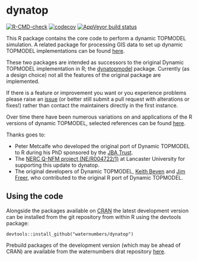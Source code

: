 # dynatop

<!-- badges: start -->
[![R-CMD-check](https://github.com/waternumbers/dynatop/workflows/R-CMD-check/badge.svg)](https://github.com/waternumbers/dynatop/actions)
[![codecov](https://img.shields.io/codecov/c/gh/waternumbers/dynatop/master)](https://app.codecov.io/gh/waternumbers/dynatop)
[![AppVeyor build status](https://ci.appveyor.com/api/projects/status/github/waternumbers/dynatop?branch=master&svg=true)](https://ci.appveyor.com/project/waternumbers/dynatop)
<!-- badges: end -->

This R package contains the core code to perform a dynamic TOPMODEL
simulation. A related package for processing GIS data to set up dynamic TOPMODEL
implementations can be found
[here](https://waternumbers.github.io/dynatopGIS/).

These two packages are intended as successors to the original Dynamic TOPMODEL implementation in R;
the [dynatopmodel](https://CRAN.R-project.org/package=dynatopmodel) package. Currently
(as a design choice) not all the features of the original package are
implemented. 

If there is a feature or improvement you want or you experience problems
please raise an [issue](https://github.com/waternumbers/dynatop/issues)
(or better still submit a pull request with alterations or fixes!) rather than contact the
maintainers directly in the first instance.

Over time there have been numerous variations on and applications of the R
versions of dynamic TOPMODEL, selected references can be found [here](articles/Selected_References.html).

Thanks goes to:
* Peter Metcalfe who developed the original port of Dynamic TOPMODEL to R
during his PhD sponsored by the [JBA Trust](https://www.jbatrust.org).
* The [NERC Q-NFM project (NE/R004722/1)](https://www.lancaster.ac.uk/lec/sites/qnfm/) at Lancaster University for supporting this update to dynatop.
* The original developers of Dynamic TOPMODEL, [Keith
Beven](https://www.lancaster.ac.uk/lec/about-us/people/keith-beven) and [Jim
Freer](http://www.bristol.ac.uk/geography/people/jim-e-freer/index.html), who
contributed to the original R port of Dynamic TOPMODEL.

## Using the code

Alongside the packages available on [CRAN](https://cran.r-project.org/) the
latest development version can be installed from
the git repository from within R using the devtools package: 

```
devtools::install_github("waternumbers/dynatop")
```

Prebuild packages of the development version (which may be ahead of CRAN) are available from the waternumbers drat repository [here](https://waternumbers.github.io/drat/).
